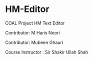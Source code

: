 # HM-Editor
COAL Project HM Text Editor

Contributor: M.Haris Noori

Contributor: Mubeen Ghauri

Course Instructor : Sir Shakir Ullah Shah
